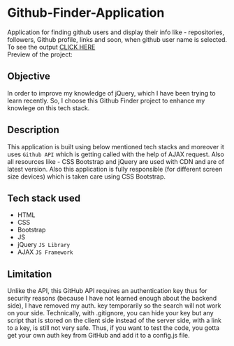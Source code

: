 # Github-Finder-Application
Application for finding github users and display their info like - repositories, followers, Github profile, links and soon, when github user name is selected. <br />
To see the output [CLICK HERE](http://htmlpreview.github.io/?https://github.com/Sachin10-05/Github-Finder-Application/blob/main/index.html)  <br/>
Preview of the project: 


## Objective
In order to improve my knowledge of jQuery, which I have been trying to learn recently. So, I choose this Github Finder project to enhance my knowlege on this tech stack.


## Description
This application is built using below mentioned tech stacks and moreover it uses `Github API` which is getting called with the help of AJAX request. Also all resources like - CSS Bootstrap and jQuery are used with CDN and are of latest version.
Also this application is fully responsible (for different screen size devices) which is taken care using CSS Bootstrap.


## Tech stack used
* HTML
* CSS
* Bootstrap
* JS
* jQuery  `JS Library`
* AJAX  `JS Framework`


## Limitation
Unlike the API, this GitHub API requires an authentication key thus for security reasons (because I have not learned enough about the backend side), I have removed my auth. key temporarily so the search will not work on your side. 
Technically, with .gitignore, you can hide your key but any script that is stored on the client side instead of the server side, with a link to a key, is still not very safe. 
Thus, if you want to test the code, you gotta get your own auth key from GitHub and add it to a config.js file.



